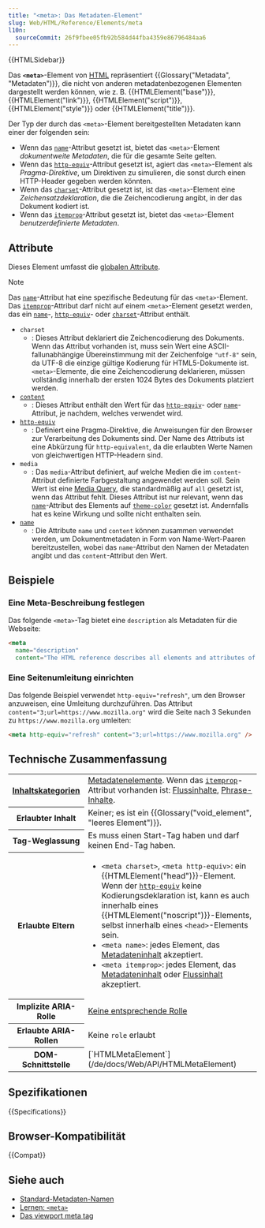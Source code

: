 ```yaml
---
title: "<meta>: Das Metadaten-Element"
slug: Web/HTML/Reference/Elements/meta
l10n:
  sourceCommit: 26f9fbee05fb92b584d44fba4359e86796484aa6
---
```


{{HTMLSidebar}}

Das **`<meta>`**-Element von [HTML](/de/docs/Web/HTML) repräsentiert {{Glossary("Metadata", "Metadaten")}}, die nicht von anderen metadatenbezogenen Elementen dargestellt werden können, wie z. B. {{HTMLElement("base")}}, {{HTMLElement("link")}}, {{HTMLElement("script")}}, {{HTMLElement("style")}} oder {{HTMLElement("title")}}.

Der Typ der durch das `<meta>`-Element bereitgestellten Metadaten kann einer der folgenden sein:

- Wenn das [`name`](/de/docs/Web/HTML/Reference/Elements/meta/name)-Attribut gesetzt ist, bietet das `<meta>`-Element _dokumentweite Metadaten_, die für die gesamte Seite gelten.
- Wenn das [`http-equiv`](/de/docs/Web/HTML/Reference/Elements/meta/http-equiv)-Attribut gesetzt ist, agiert das `<meta>`-Element als _Pragma-Direktive_, um Direktiven zu simulieren, die sonst durch einen HTTP-Header gegeben werden könnten.
- Wenn das [`charset`](#charset)-Attribut gesetzt ist, ist das `<meta>`-Element eine _Zeichensatzdeklaration_, die die Zeichencodierung angibt, in der das Dokument kodiert ist.
- Wenn das [`itemprop`](/de/docs/Web/HTML/Reference/Global_attributes/itemprop)-Attribut gesetzt ist, bietet das `<meta>`-Element _benutzerdefinierte Metadaten_.

## Attribute

Dieses Element umfasst die [globalen Attribute](/de/docs/Web/HTML/Reference/Global_attributes).

> [!NOTE]
> Das [`name`](/de/docs/Web/HTML/Reference/Elements/meta/name)-Attribut hat eine spezifische Bedeutung für das `<meta>`-Element.
> Das [`itemprop`](/de/docs/Web/HTML/Reference/Global_attributes/itemprop)-Attribut darf nicht auf einem `<meta>`-Element gesetzt werden, das ein [`name`](/de/docs/Web/HTML/Reference/Elements/meta/name)-, [`http-equiv`](/de/docs/Web/HTML/Reference/Elements/meta/http-equiv)- oder [`charset`](#charset)-Attribut enthält.

- `charset`
  - : Dieses Attribut deklariert die Zeichencodierung des Dokuments. Wenn das Attribut vorhanden ist, muss sein Wert eine ASCII-fallunabhängige Übereinstimmung mit der Zeichenfolge `"utf-8"` sein, da UTF-8 die einzige gültige Kodierung für HTML5-Dokumente ist. `<meta>`-Elemente, die eine Zeichencodierung deklarieren, müssen vollständig innerhalb der ersten 1024 Bytes des Dokuments platziert werden.
- [`content`](/de/docs/Web/HTML/Reference/Attributes/content)
  - : Dieses Attribut enthält den Wert für das [`http-equiv`](/de/docs/Web/HTML/Reference/Elements/meta/http-equiv)- oder [`name`](/de/docs/Web/HTML/Reference/Elements/meta/name)-Attribut, je nachdem, welches verwendet wird.
- [`http-equiv`](/de/docs/Web/HTML/Reference/Elements/meta/http-equiv)
  - : Definiert eine Pragma-Direktive, die Anweisungen für den Browser zur Verarbeitung des Dokuments sind.
    Der Name des Attributs ist eine Abkürzung für `http-equivalent`, da die erlaubten Werte Namen von gleichwertigen HTTP-Headern sind.
- `media`
  - : Das `media`-Attribut definiert, auf welche Medien die im `content`-Attribut definierte Farbgestaltung angewendet werden soll.
    Sein Wert ist eine [Media Query](/de/docs/Web/CSS/CSS_media_queries/Using_media_queries), die standardmäßig auf `all` gesetzt ist, wenn das Attribut fehlt.
    Dieses Attribut ist nur relevant, wenn das [`name`](/de/docs/Web/HTML/Reference/Elements/meta/name)-Attribut des Elements auf [`theme-color`](/de/docs/Web/HTML/Reference/Elements/meta/name/theme-color) gesetzt ist.
    Andernfalls hat es keine Wirkung und sollte nicht enthalten sein.
- [`name`](/de/docs/Web/HTML/Reference/Elements/meta/name)
  - : Die Attribute `name` und `content` können zusammen verwendet werden, um Dokumentmetadaten in Form von Name-Wert-Paaren bereitzustellen, wobei das `name`-Attribut den Namen der Metadaten angibt und das `content`-Attribut den Wert.

## Beispiele

### Eine Meta-Beschreibung festlegen

Das folgende `<meta>`-Tag bietet eine `description` als Metadaten für die Webseite:

```html
<meta
  name="description"
  content="The HTML reference describes all elements and attributes of HTML, including global attributes that apply to all elements." />
```

### Eine Seitenumleitung einrichten

Das folgende Beispiel verwendet `http-equiv="refresh"`, um den Browser anzuweisen, eine Umleitung durchzuführen.
Das Attribut `content="3;url=https://www.mozilla.org"` wird die Seite nach 3 Sekunden zu `https://www.mozilla.org` umleiten:

```html
<meta http-equiv="refresh" content="3;url=https://www.mozilla.org" />
```

## Technische Zusammenfassung

<table class="properties">
  <tbody>
    <tr>
      <th>
        <a href="/de/docs/Web/HTML/Guides/Content_categories"
          >Inhaltskategorien</a
        >
      </th>
      <td>
        <a href="/de/docs/Web/HTML/Guides/Content_categories#metadata_content"
          >Metadatenelemente</a
        >. Wenn das <a href="/de/docs/Web/HTML/Reference/Global_attributes/itemprop"><code>itemprop</code></a>-Attribut vorhanden ist:
        <a href="/de/docs/Web/HTML/Guides/Content_categories#flow_content"
          >Flussinhalte</a
        >,
        <a href="/de/docs/Web/HTML/Guides/Content_categories#phrasing_content"
          >Phrase-Inhalte</a
        >.
      </td>
    </tr>
    <tr>
      <th>Erlaubter Inhalt</th>
      <td>Keiner; es ist ein {{Glossary("void_element", "leeres Element")}}.</td>
    </tr>
    <tr>
      <th>Tag-Weglassung</th>
      <td>Es muss einen Start-Tag haben und darf keinen End-Tag haben.</td>
    </tr>
    <tr>
      <th>Erlaubte Eltern</th>
      <td>
        <ul>
          <li>
            <code>&#x3C;meta charset></code>,
            <code>&#x3C;meta http-equiv></code>: ein
            {{HTMLElement("head")}}-Element. Wenn der
            <a href="/de/docs/Web/HTML/Reference/Elements/meta/http-equiv"><code>http-equiv</code></a> keine
            Kodierungsdeklaration ist, kann es auch innerhalb eines
            {{HTMLElement("noscript")}}-Elements, selbst innerhalb eines
            <code>&#x3C;head></code>-Elements sein.
          </li>
          <li>
            <code>&#x3C;meta name></code>: jedes Element, das
            <a
              href="/de/docs/Web/HTML/Guides/Content_categories#metadata_content"
              >Metadateninhalt</a
            > akzeptiert.
          </li>
          <li>
            <code>&#x3C;meta itemprop></code>: jedes Element, das
            <a
              href="/de/docs/Web/HTML/Guides/Content_categories#metadata_content"
              >Metadateninhalt</a
            >
            oder
            <a href="/de/docs/Web/HTML/Guides/Content_categories#flow_content"
              >Flussinhalt</a
            > akzeptiert.
          </li>
        </ul>
      </td>
    </tr>
    <tr>
      <th scope="row">Implizite ARIA-Rolle</th>
      <td>
        <a href="https://w3c.github.io/html-aria/#dfn-no-corresponding-role"
          >Keine entsprechende Rolle</a
        >
      </td>
    </tr>
    <tr>
      <th scope="row">Erlaubte ARIA-Rollen</th>
      <td>Keine <code>role</code> erlaubt</td>
    </tr>
    <tr>
      <th>DOM-Schnittstelle</th>
      <td>[`HTMLMetaElement`](/de/docs/Web/API/HTMLMetaElement)</td>
    </tr>
  </tbody>
</table>

## Spezifikationen

{{Specifications}}

## Browser-Kompatibilität

{{Compat}}

## Siehe auch

- [Standard-Metadaten-Namen](/de/docs/Web/HTML/Reference/Elements/meta/name)
- [Lernen: `<meta>`](/de/docs/Learn_web_development/Core/Structuring_content/Webpage_metadata#metadata_the_meta_element)
- [Das viewport meta tag](/de/docs/Web/HTML/Guides/Viewport_meta_element)
